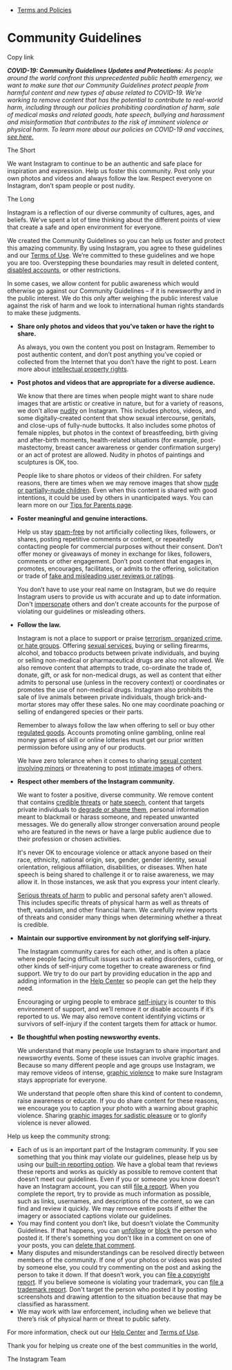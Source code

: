 *   [Terms and Policies](https://help.instagram.com/1417489251945243/?helpref=breadcrumb)

Community Guidelines
====================

Copy link

_**COVID-19: Community Guidelines Updates and Protections:** As people around the world confront this unprecedented public health emergency, we want to make sure that our Community Guidelines protect people from harmful content and new types of abuse related to COVID-19. We’re working to remove content that has the potential to contribute to real-world harm, including through our policies prohibiting coordination of harm, sale of medical masks and related goods, hate speech, bullying and harassment and misinformation that contributes to the risk of imminent violence or physical harm. To learn more about our policies on COVID-19 and vaccines, [see here.](https://help.instagram.com/697825587576762?helpref=faq_content)_

The Short

We want Instagram to continue to be an authentic and safe place for inspiration and expression. Help us foster this community. Post only your own photos and videos and always follow the law. Respect everyone on Instagram, don’t spam people or post nudity.

The Long

Instagram is a reflection of our diverse community of cultures, ages, and beliefs. We’ve spent a lot of time thinking about the different points of view that create a safe and open environment for everyone.

We created the Community Guidelines so you can help us foster and protect this amazing community. By using Instagram, you agree to these guidelines and our [Terms of Use](https://www.instagram.com/legal/terms). We’re committed to these guidelines and we hope you are too. Overstepping these boundaries may result in deleted content, [disabled accounts](https://help.instagram.com/366993040048856?helpref=faq_content), or other restrictions.

In some cases, we allow content for public awareness which would otherwise go against our Community Guidelines – if it is newsworthy and in the public interest. We do this only after weighing the public interest value against the risk of harm and we look to international human rights standards to make these judgments.

*   **Share only photos and videos that you’ve taken or have the right to share.**
    
    As always, you own the content you post on Instagram. Remember to post authentic content, and don’t post anything you’ve copied or collected from the Internet that you don’t have the right to post. Learn more about [intellectual property rights](https://help.instagram.com/126382350847838?helpref=faq_content).
    
*   **Post photos and videos that are appropriate for a diverse audience.**
    
    We know that there are times when people might want to share nude images that are artistic or creative in nature, but for a variety of reasons, we don’t allow [nudity](https://l.instagram.com/?u=https%3A%2F%2Fwww.facebook.com%2Fcommunitystandards%2Fadult_nudity_sexual_activity&e=AT0iucLidD-JIVIIL8t3hbWT8JaVIvSelde7W5RNWCLx5TfVCVnht7cYbmjSb5Q1srqOfZUvYi16-mTjPmHfgJSAYAxtZeW5QRtKYkPvjckIYhQYMpAhxg3KhN7asRjeMrswD-ag0WfTTzrIzc9N89eNWX9AH1N434KdLg) on Instagram. This includes photos, videos, and some digitally-created content that show sexual intercourse, genitals, and close-ups of fully-nude buttocks. It also includes some photos of female nipples, but photos in the context of breastfeeding, birth giving and after-birth moments, health-related situations (for example, post-mastectomy, breast cancer awareness or gender confirmation surgery) or an act of protest are allowed. Nudity in photos of paintings and sculptures is OK, too.
    
    People like to share photos or videos of their children. For safety reasons, there are times when we may remove images that show [nude or partially-nude children](https://l.instagram.com/?u=https%3A%2F%2Fwww.facebook.com%2Fcommunitystandards%2Fchild_nudity_sexual_exploitation&e=AT0iucLidD-JIVIIL8t3hbWT8JaVIvSelde7W5RNWCLx5TfVCVnht7cYbmjSb5Q1srqOfZUvYi16-mTjPmHfgJSAYAxtZeW5QRtKYkPvjckIYhQYMpAhxg3KhN7asRjeMrswD-ag0WfTTzrIzc9N89eNWX9AH1N434KdLg). Even when this content is shared with good intentions, it could be used by others in unanticipated ways. You can learn more on our [Tips for Parents page](https://help.instagram.com/154475974694511/?helpref=faq_content).
    
*   **Foster meaningful and genuine interactions.**
    
    Help us stay [spam-free](https://l.instagram.com/?u=https%3A%2F%2Fwww.facebook.com%2Fcommunitystandards%2Fspam&e=AT0iucLidD-JIVIIL8t3hbWT8JaVIvSelde7W5RNWCLx5TfVCVnht7cYbmjSb5Q1srqOfZUvYi16-mTjPmHfgJSAYAxtZeW5QRtKYkPvjckIYhQYMpAhxg3KhN7asRjeMrswD-ag0WfTTzrIzc9N89eNWX9AH1N434KdLg) by not artificially collecting likes, followers, or shares, posting repetitive comments or content, or repeatedly contacting people for commercial purposes without their consent. Don’t offer money or giveaways of money in exchange for likes, followers, comments or other engagement. Don’t post content that engages in, promotes, encourages, facilitates, or admits to the offering, solicitation or trade of [fake and misleading user reviews or ratings](https://l.instagram.com/?u=https%3A%2F%2Fwww.facebook.com%2Fcommunitystandards%2Ffraud_deception&e=AT0iucLidD-JIVIIL8t3hbWT8JaVIvSelde7W5RNWCLx5TfVCVnht7cYbmjSb5Q1srqOfZUvYi16-mTjPmHfgJSAYAxtZeW5QRtKYkPvjckIYhQYMpAhxg3KhN7asRjeMrswD-ag0WfTTzrIzc9N89eNWX9AH1N434KdLg).
    
    You don’t have to use your real name on Instagram, but we do require Instagram users to provide us with accurate and up to date information. Don't [impersonate](https://l.instagram.com/?u=https%3A%2F%2Fwww.facebook.com%2Fcommunitystandards%2Fmisrepresentation&e=AT0iucLidD-JIVIIL8t3hbWT8JaVIvSelde7W5RNWCLx5TfVCVnht7cYbmjSb5Q1srqOfZUvYi16-mTjPmHfgJSAYAxtZeW5QRtKYkPvjckIYhQYMpAhxg3KhN7asRjeMrswD-ag0WfTTzrIzc9N89eNWX9AH1N434KdLg) others and don't create accounts for the purpose of violating our guidelines or misleading others.
    
*   **Follow the law.**
    
    Instagram is not a place to support or praise [terrorism, organized crime, or hate groups](https://l.instagram.com/?u=https%3A%2F%2Fwww.facebook.com%2Fcommunitystandards%2Fdangerous_individuals_organizations&e=AT0iucLidD-JIVIIL8t3hbWT8JaVIvSelde7W5RNWCLx5TfVCVnht7cYbmjSb5Q1srqOfZUvYi16-mTjPmHfgJSAYAxtZeW5QRtKYkPvjckIYhQYMpAhxg3KhN7asRjeMrswD-ag0WfTTzrIzc9N89eNWX9AH1N434KdLg). Offering [sexual services](https://l.instagram.com/?u=https%3A%2F%2Fwww.facebook.com%2Fcommunitystandards%2Fsexual_solicitation&e=AT0iucLidD-JIVIIL8t3hbWT8JaVIvSelde7W5RNWCLx5TfVCVnht7cYbmjSb5Q1srqOfZUvYi16-mTjPmHfgJSAYAxtZeW5QRtKYkPvjckIYhQYMpAhxg3KhN7asRjeMrswD-ag0WfTTzrIzc9N89eNWX9AH1N434KdLg), buying or selling firearms, alcohol, and tobacco products between private individuals, and buying or selling non-medical or pharmaceutical drugs are also not allowed. We also remove content that attempts to trade, co-ordinate the trade of, donate, gift, or ask for non-medical drugs, as well as content that either admits to personal use (unless in the recovery context) or coordinates or promotes the use of non-medical drugs. Instagram also prohibits the sale of live animals between private individuals, though brick-and-mortar stores may offer these sales. No one may coordinate poaching or selling of endangered species or their parts.
    
    Remember to always follow the law when offering to sell or buy other [regulated goods](https://l.instagram.com/?u=https%3A%2F%2Fwww.facebook.com%2Fcommunitystandards%2Fregulated_goods&e=AT0iucLidD-JIVIIL8t3hbWT8JaVIvSelde7W5RNWCLx5TfVCVnht7cYbmjSb5Q1srqOfZUvYi16-mTjPmHfgJSAYAxtZeW5QRtKYkPvjckIYhQYMpAhxg3KhN7asRjeMrswD-ag0WfTTzrIzc9N89eNWX9AH1N434KdLg). Accounts promoting online gambling, online real money games of skill or online lotteries must get our prior written permission before using any of our products.
    
    We have zero tolerance when it comes to sharing [sexual content involving minors](https://l.instagram.com/?u=https%3A%2F%2Fwww.facebook.com%2Fcommunitystandards%2Fchild_nudity_sexual_exploitation&e=AT0iucLidD-JIVIIL8t3hbWT8JaVIvSelde7W5RNWCLx5TfVCVnht7cYbmjSb5Q1srqOfZUvYi16-mTjPmHfgJSAYAxtZeW5QRtKYkPvjckIYhQYMpAhxg3KhN7asRjeMrswD-ag0WfTTzrIzc9N89eNWX9AH1N434KdLg) or threatening to post [intimate images](https://l.instagram.com/?u=https%3A%2F%2Fwww.facebook.com%2Fcommunitystandards%2Fsexual_exploitation_adults&e=AT0iucLidD-JIVIIL8t3hbWT8JaVIvSelde7W5RNWCLx5TfVCVnht7cYbmjSb5Q1srqOfZUvYi16-mTjPmHfgJSAYAxtZeW5QRtKYkPvjckIYhQYMpAhxg3KhN7asRjeMrswD-ag0WfTTzrIzc9N89eNWX9AH1N434KdLg) of others.
    
*   **Respect other members of the Instagram community.**
    
    We want to foster a positive, diverse community. We remove content that contains [credible threats](https://l.instagram.com/?u=https%3A%2F%2Fwww.facebook.com%2Fcommunitystandards%2Fcredible_violence&e=AT0iucLidD-JIVIIL8t3hbWT8JaVIvSelde7W5RNWCLx5TfVCVnht7cYbmjSb5Q1srqOfZUvYi16-mTjPmHfgJSAYAxtZeW5QRtKYkPvjckIYhQYMpAhxg3KhN7asRjeMrswD-ag0WfTTzrIzc9N89eNWX9AH1N434KdLg) or [hate speech](https://l.instagram.com/?u=https%3A%2F%2Fwww.facebook.com%2Fcommunitystandards%2Fhate_speech&e=AT0iucLidD-JIVIIL8t3hbWT8JaVIvSelde7W5RNWCLx5TfVCVnht7cYbmjSb5Q1srqOfZUvYi16-mTjPmHfgJSAYAxtZeW5QRtKYkPvjckIYhQYMpAhxg3KhN7asRjeMrswD-ag0WfTTzrIzc9N89eNWX9AH1N434KdLg), content that targets private individuals to [degrade or shame them](https://l.instagram.com/?u=https%3A%2F%2Fwww.facebook.com%2Fcommunitystandards%2Fbullying&e=AT0iucLidD-JIVIIL8t3hbWT8JaVIvSelde7W5RNWCLx5TfVCVnht7cYbmjSb5Q1srqOfZUvYi16-mTjPmHfgJSAYAxtZeW5QRtKYkPvjckIYhQYMpAhxg3KhN7asRjeMrswD-ag0WfTTzrIzc9N89eNWX9AH1N434KdLg), personal information meant to blackmail or harass someone, and repeated unwanted messages. We do generally allow stronger conversation around people who are featured in the news or have a large public audience due to their profession or chosen activities.
    
    It's never OK to encourage violence or attack anyone based on their race, ethnicity, national origin, sex, gender, gender identity, sexual orientation, religious affiliation, disabilities, or diseases. When hate speech is being shared to challenge it or to raise awareness, we may allow it. In those instances, we ask that you express your intent clearly.
    
    [Serious threats of harm](https://l.instagram.com/?u=https%3A%2F%2Fwww.facebook.com%2Fcommunitystandards%2Fcredible_violence&e=AT0iucLidD-JIVIIL8t3hbWT8JaVIvSelde7W5RNWCLx5TfVCVnht7cYbmjSb5Q1srqOfZUvYi16-mTjPmHfgJSAYAxtZeW5QRtKYkPvjckIYhQYMpAhxg3KhN7asRjeMrswD-ag0WfTTzrIzc9N89eNWX9AH1N434KdLg) to public and personal safety aren't allowed. This includes specific threats of physical harm as well as threats of theft, vandalism, and other financial harm. We carefully review reports of threats and consider many things when determining whether a threat is credible.
    
*   **Maintain our supportive environment by not glorifying self-injury.**
    
    The Instagram community cares for each other, and is often a place where people facing difficult issues such as eating disorders, cutting, or other kinds of self-injury come together to create awareness or find support. We try to do our part by providing education in the app and adding information in the [Help Center](https://help.instagram.com/) so people can get the help they need.
    
    Encouraging or urging people to embrace [self-injury](https://l.instagram.com/?u=https%3A%2F%2Fwww.facebook.com%2Fcommunitystandards%2Fsuicide_self_injury_violence&e=AT0iucLidD-JIVIIL8t3hbWT8JaVIvSelde7W5RNWCLx5TfVCVnht7cYbmjSb5Q1srqOfZUvYi16-mTjPmHfgJSAYAxtZeW5QRtKYkPvjckIYhQYMpAhxg3KhN7asRjeMrswD-ag0WfTTzrIzc9N89eNWX9AH1N434KdLg) is counter to this environment of support, and we’ll remove it or disable accounts if it’s reported to us. We may also remove content identifying victims or survivors of self-injury if the content targets them for attack or humor.
    
*   **Be thoughtful when posting newsworthy events.**
    
    We understand that many people use Instagram to share important and newsworthy events. Some of these issues can involve graphic images. Because so many different people and age groups use Instagram, we may remove videos of intense, [graphic violence](https://l.instagram.com/?u=https%3A%2F%2Fwww.facebook.com%2Fcommunitystandards%2Fgraphic_violence&e=AT0iucLidD-JIVIIL8t3hbWT8JaVIvSelde7W5RNWCLx5TfVCVnht7cYbmjSb5Q1srqOfZUvYi16-mTjPmHfgJSAYAxtZeW5QRtKYkPvjckIYhQYMpAhxg3KhN7asRjeMrswD-ag0WfTTzrIzc9N89eNWX9AH1N434KdLg) to make sure Instagram stays appropriate for everyone.
    
    We understand that people often share this kind of content to condemn, raise awareness or educate. If you do share content for these reasons, we encourage you to caption your photo with a warning about graphic violence. Sharing [graphic images for sadistic pleasure](https://l.instagram.com/?u=https%3A%2F%2Fwww.facebook.com%2Fcommunitystandards%2Fcruel_insensitive&e=AT0iucLidD-JIVIIL8t3hbWT8JaVIvSelde7W5RNWCLx5TfVCVnht7cYbmjSb5Q1srqOfZUvYi16-mTjPmHfgJSAYAxtZeW5QRtKYkPvjckIYhQYMpAhxg3KhN7asRjeMrswD-ag0WfTTzrIzc9N89eNWX9AH1N434KdLg) or to glorify violence is never allowed.
    

Help us keep the community strong:

*   Each of us is an important part of the Instagram community. If you see something that you think may violate our guidelines, please help us by using our [built-in reporting option](https://help.instagram.com/165828726894770?helpref=faq_content). We have a global team that reviews these reports and works as quickly as possible to remove content that doesn’t meet our guidelines. Even if you or someone you know doesn’t have an Instagram account, you can still [file a report](https://help.instagram.com/contact/383679321740945). When you complete the report, try to provide as much information as possible, such as links, usernames, and descriptions of the content, so we can find and review it quickly. We may remove entire posts if either the imagery or associated captions violate our guidelines.
*   You may find content you don’t like, but doesn’t violate the Community Guidelines. If that happens, you can [unfollow](https://help.instagram.com/286340048138725?helpref=faq_content) or [block](https://help.instagram.com/426700567389543/?helpref=faq_content) the person who posted it. If there's something you don't like in a comment on one of your posts, you can [delete that comment](https://help.instagram.com/289098941190483?helpref=faq_content).
*   Many disputes and misunderstandings can be resolved directly between members of the community. If one of your photos or videos was posted by someone else, you could try commenting on the post and asking the person to take it down. If that doesn’t work, you can [file a copyright report](https://help.instagram.com/126382350847838?helpref=faq_content). If you believe someone is violating your trademark, you can [file a trademark report](https://help.instagram.com/222826637847963?helpref=faq_content). Don't target the person who posted it by posting screenshots and drawing attention to the situation because that may be classified as harassment.
*   We may work with law enforcement, including when we believe that there’s risk of physical harm or threat to public safety.

For more information, check out our [Help Center](https://help.instagram.com/) and [Terms of Use](https://l.instagram.com/?u=http%3A%2F%2Finstagram.com%2Flegal%2Fterms%2F%23&e=AT0iucLidD-JIVIIL8t3hbWT8JaVIvSelde7W5RNWCLx5TfVCVnht7cYbmjSb5Q1srqOfZUvYi16-mTjPmHfgJSAYAxtZeW5QRtKYkPvjckIYhQYMpAhxg3KhN7asRjeMrswD-ag0WfTTzrIzc9N89eNWX9AH1N434KdLg).

Thank you for helping us create one of the best communities in the world,

The Instagram Team
